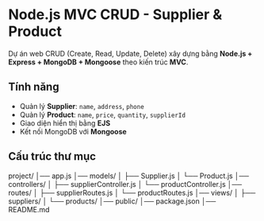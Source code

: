 # Node.js MVC CRUD - Supplier & Product

Dự án web CRUD (Create, Read, Update, Delete) xây dựng bằng **Node.js + Express + MongoDB + Mongoose** theo kiến trúc **MVC**.

## Tính năng
- Quản lý **Supplier**: `name`, `address`, `phone`
- Quản lý **Product**: `name`, `price`, `quantity`, `supplierId`
- Giao diện hiển thị bằng **EJS**
- Kết nối MongoDB với **Mongoose**

## Cấu trúc thư mục
project/
│── app.js
│── models/
│ ├── Supplier.js
│ └── Product.js
│── controllers/
│ ├── supplierController.js
│ └── productController.js
│── routes/
│ ├── supplierRoutes.js
│ └── productRoutes.js
│── views/
│ ├── suppliers/
│ └── products/
│── public/
│── package.json
│── README.md


